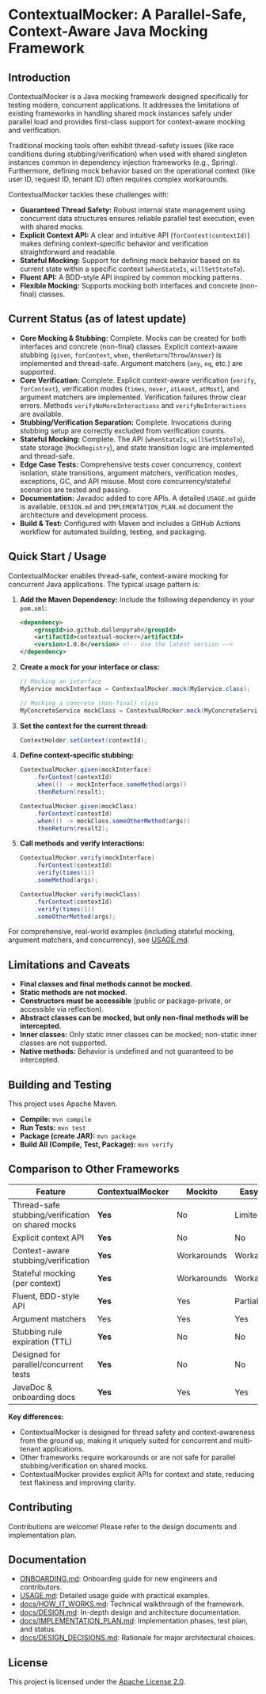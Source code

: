 # ContextualMocker: A Parallel-Safe, Context-Aware Java Mocking Framework

## Introduction

ContextualMocker is a Java mocking framework designed specifically for testing modern, concurrent applications. It addresses the limitations of existing frameworks in handling shared mock instances safely under parallel load and provides first-class support for context-aware mocking and verification.

Traditional mocking tools often exhibit thread-safety issues (like race conditions during stubbing/verification) when used with shared singleton instances common in dependency injection frameworks (e.g., Spring). Furthermore, defining mock behavior based on the operational context (like user ID, request ID, tenant ID) often requires complex workarounds.

ContextualMocker tackles these challenges with:

* **Guaranteed Thread Safety:** Robust internal state management using concurrent data structures ensures reliable parallel test execution, even with shared mocks.
* **Explicit Context API:** A clear and intuitive API (`forContext(contextId)`) makes defining context-specific behavior and verification straightforward and readable.
* **Stateful Mocking:** Support for defining mock behavior based on its current state within a specific context (`whenStateIs`, `willSetStateTo`).
* **Fluent API:** A BDD-style API inspired by common mocking patterns.
* **Flexible Mocking:** Supports mocking both interfaces and concrete (non-final) classes.

## Current Status (as of latest update)

* **Core Mocking & Stubbing:** Complete. Mocks can be created for both interfaces and concrete (non-final) classes. Explicit context-aware stubbing (`given`, `forContext`, `when`, `thenReturn`/`Throw`/`Answer`) is implemented and thread-safe. Argument matchers (`any`, `eq`, etc.) are supported.
* **Core Verification:** Complete. Explicit context-aware verification (`verify`, `forContext`), verification modes (`times`, `never`, `atLeast`, `atMost`), and argument matchers are implemented. Verification failures throw clear errors. Methods `verifyNoMoreInteractions` and `verifyNoInteractions` are available.
* **Stubbing/Verification Separation:** Complete. Invocations during stubbing setup are correctly excluded from verification counts.
* **Stateful Mocking:** Complete. The API (`whenStateIs`, `willSetStateTo`), state storage (`MockRegistry`), and state transition logic are implemented and thread-safe.
* **Edge Case Tests:** Comprehensive tests cover concurrency, context isolation, state transitions, argument matchers, verification modes, exceptions, GC, and API misuse. Most core concurrency/stateful scenarios are tested and passing.
* **Documentation:** Javadoc added to core APIs. A detailed `USAGE.md` guide is available. `DESIGN.md` and `IMPLEMENTATION_PLAN.md` document the architecture and development process.
* **Build & Test:** Configured with Maven and includes a GitHub Actions workflow for automated building, testing, and packaging.

## Quick Start / Usage

ContextualMocker enables thread-safe, context-aware mocking for concurrent Java applications. The typical usage pattern is:

1. **Add the Maven Dependency:**
   Include the following dependency in your `pom.xml`:
   ```xml
   <dependency>
       <groupId>io.github.dallenpyrah</groupId>
       <artifactId>contextual-mocker</artifactId>
       <version>1.0.0</version> <!-- Use the latest version -->
   </dependency>
   ```

2. **Create a mock for your interface or class:**
    ```java
    // Mocking an interface
    MyService mockInterface = ContextualMocker.mock(MyService.class);

    // Mocking a concrete (non-final) class
    MyConcreteService mockClass = ContextualMocker.mock(MyConcreteService.class);
    ```
2. **Set the context for the current thread:**
    ```java
    ContextHolder.setContext(contextId);
    ```
3. **Define context-specific stubbing:**
    ```java
    ContextualMocker.given(mockInterface)
        .forContext(contextId)
        .when(() -> mockInterface.someMethod(args))
        .thenReturn(result);

    ContextualMocker.given(mockClass)
        .forContext(contextId)
        .when(() -> mockClass.someOtherMethod(args))
        .thenReturn(result2);
    ```
4. **Call methods and verify interactions:**
    ```java
    ContextualMocker.verify(mockInterface)
        .forContext(contextId)
        .verify(times(1))
        .someMethod(args);

    ContextualMocker.verify(mockClass)
        .forContext(contextId)
        .verify(times(1))
        .someOtherMethod(args);
    ```

For comprehensive, real-world examples (including stateful mocking, argument matchers, and concurrency), see [USAGE.md](USAGE.md).

## Limitations and Caveats

- **Final classes and final methods cannot be mocked.**
- **Static methods are not mocked.**
- **Constructors must be accessible** (public or package-private, or accessible via reflection).
- **Abstract classes can be mocked, but only non-final methods will be intercepted.**
- **Inner classes:** Only static inner classes can be mocked; non-static inner classes are not supported.
- **Native methods:** Behavior is undefined and not guaranteed to be intercepted.

## Building and Testing

This project uses Apache Maven.

* **Compile:** `mvn compile`
* **Run Tests:** `mvn test`
* **Package (create JAR):** `mvn package`
* **Build All (Compile, Test, Package):** `mvn verify`

## Comparison to Other Frameworks

| Feature                        | ContextualMocker | Mockito         | EasyMock        | JMockit         | Spock           |
|-------------------------------|------------------|-----------------|-----------------|-----------------|-----------------|
| Thread-safe stubbing/verification on shared mocks | **Yes**         | No              | Limited         | No              | Issues/Partial  |
| Explicit context API            | **Yes**          | No              | No              | No              | No              |
| Context-aware stubbing/verification | **Yes**      | Workarounds     | Workarounds     | Workarounds     | Workarounds     |
| Stateful mocking (per context)  | **Yes**          | Workarounds     | Workarounds     | Workarounds     | Workarounds     |
| Fluent, BDD-style API           | **Yes**          | Yes             | Partial         | Partial         | Yes             |
| Argument matchers               | Yes              | Yes             | Yes             | Yes             | Yes             |
| Stubbing rule expiration (TTL)  | **Yes**          | No              | No              | No              | No              |
| Designed for parallel/concurrent tests | **Yes**   | No              | No              | No              | Partial         |
| JavaDoc & onboarding docs       | **Yes**          | Yes             | Yes             | Yes             | Yes             |

**Key differences:**
- ContextualMocker is designed for thread safety and context-awareness from the ground up, making it uniquely suited for concurrent and multi-tenant applications.
- Other frameworks require workarounds or are not safe for parallel stubbing/verification on shared mocks.
- ContextualMocker provides explicit APIs for context and state, reducing test flakiness and improving clarity.

## Contributing

Contributions are welcome! Please refer to the design documents and implementation plan.

## Documentation

- [ONBOARDING.md](docs/ONBOARDING.md): Onboarding guide for new engineers and contributors.
- [USAGE.md](USAGE.md): Detailed usage guide with practical examples.
- [docs/HOW_IT_WORKS.md](docs/HOW_IT_WORKS.md): Technical walkthrough of the framework.
- [docs/DESIGN.md](docs/DESIGN.md): In-depth design and architecture documentation.
- [docs/IMPLEMENTATION_PLAN.md](docs/IMPLEMENTATION_PLAN.md): Implementation phases, test plan, and status.
- [docs/DESIGN_DECISIONS.md](docs/DESIGN_DECISIONS.md): Rationale for major architectural choices.

## License

This project is licensed under the [Apache License 2.0](LICENSE).
